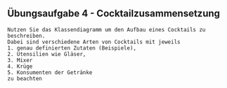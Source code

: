 ## Übungsaufgabe 4 - Cocktailzusammensetzung

``` 
Nutzen Sie das Klassendiagramm um den Aufbau eines Cocktails zu
beschreiben. 
Dabei sind verschiedene Arten von Cocktails mit jeweils
1. genau definierten Zutaten (Beispiele), 
2. Utensilien wie Gläser,
3. Mixer
4. Krüge
5. Konsumenten der Getränke 
zu beachten
```
